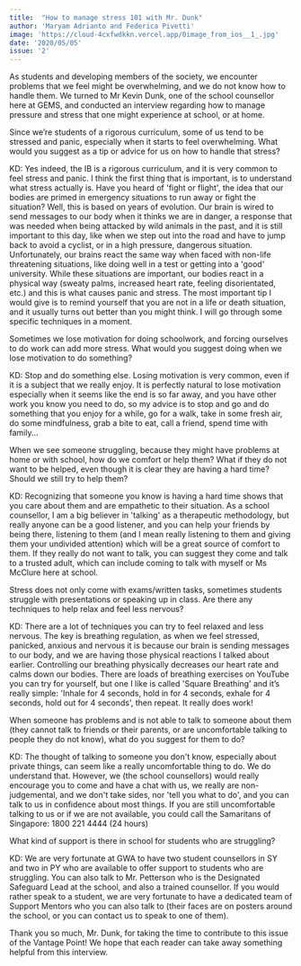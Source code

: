 ```yaml
---
title:  "How to manage stress 101 with Mr. Dunk"
author: 'Maryam Adrianto and Federica Pivetti'
image: 'https://cloud-4cxfwdkkn.vercel.app/0image_from_ios__1_.jpg'
date: '2020/05/05'
issue: '2'
---
```


As students and developing members of the society, we encounter problems that we feel might be overwhelming, and we do not know how to handle them. We turned to Mr Kevin Dunk, one of the school counsellor here at GEMS, and conducted an interview regarding how to manage pressure and stress that one might experience at school, or at home. 

Since we’re students of a rigorous curriculum, some of us tend to be stressed and panic, especially when it starts to feel overwhelming. What would you suggest as a tip or advice for us on how to handle that stress? 

KD: Yes indeed, the IB is a rigorous curriculum, and it is very common to feel stress and panic. I think the first thing that is important, is to understand what stress actually is. Have you heard of 'fight or flight', the idea that our bodies are primed in emergency situations to run away or fight the situation? Well, this is based on years of evolution. Our brain is wired to send messages to our body when it thinks we are in danger, a response that was needed when being attacked by wild animals in the past, and it is still important to this day, like when we step out into the road and have to jump back to avoid a cyclist, or in a high pressure, dangerous situation. Unfortunately, our brains react the same way when faced with non-life threatening situations, like doing well in a test or getting into a 'good' university. While these situations are important, our bodies react in a physical way (sweaty palms, increased heart rate, feeling disorientated, etc.) and this is what causes panic and stress. The most important tip I would give is to remind yourself that you are not in a life or death situation, and it usually turns out better than you might think. I will go through some specific techniques in a moment.

Sometimes we lose motivation for doing schoolwork, and forcing ourselves to do work can add more stress. What would you suggest doing when we lose motivation to do something?

KD: Stop and do something else. Losing motivation is very common, even if it is a subject that we really enjoy. It is perfectly natural to lose motivation especially when it seems like the end is so far away, and you have other work you know you need to do, so my advice is to stop and go and do something that you enjoy for a while, go for a walk, take in some fresh air, do some mindfulness, grab a bite to eat, call a friend, spend time with family... 

When we see someone struggling, because they might have problems at home or with school, how do we comfort or help them? What if they do not want to be helped, even though it is clear they are having a hard time? Should we still try to help them?

KD: Recognizing that someone you know is having a hard time shows that you care about them and are empathetic to their situation. As a school counsellor, I am a big believer in 'talking' as a therapeutic methodology, but really anyone can be a good listener, and you can help your friends by being there, listening to them (and I mean really listening to them and giving them your undivided attention) which will be a great source of comfort to them. If they really do not want to talk, you can suggest they come and talk to a trusted adult, which can include coming to talk with myself or Ms McClure here at school.

Stress does not only come with exams/written tasks, sometimes students struggle with presentations or speaking up in class. Are there any techniques to help relax and feel less nervous?

KD: There are a lot of techniques you can try to feel relaxed and less nervous. The key is breathing regulation, as when we feel stressed, panicked, anxious and nervous it is because our brain is sending messages to our body, and we are having those physical reactions I talked about earlier. Controlling our breathing physically decreases our heart rate and calms down our bodies. There are loads of breathing exercises on YouTube you can try for yourself, but one I like is called 'Square Breathing' and it’s really simple: 'Inhale for 4 seconds, hold in for 4 seconds, exhale for 4 seconds, hold out for 4 seconds', then repeat. It really does work!

When someone has problems and is not able to talk to someone about them (they cannot talk to friends or their parents, or are uncomfortable talking to people they do not know), what do you suggest for them to do?

KD: The thought of talking to someone you don't know, especially about private things, can seem like a really uncomfortable thing to do. We do understand that. However, we (the school counsellors) would really encourage you to come and have a chat with us, we really are non-judgemental, and we don't take sides, nor 'tell you what to do', and you can talk to us in confidence about most things. If you are still uncomfortable talking to us or if we are not available, you could call the Samaritans of Singapore: 1800 221 4444 (24 hours)

What kind of support is there in school for students who are struggling?

KD: We are very fortunate at GWA to have two student counsellors in SY and two in PY who are available to offer support to students who are struggling. You can also talk to Mr. Petterson who is the Designated Safeguard Lead at the school, and also a trained counsellor. If you would rather speak to a student, we are very fortunate to have a dedicated team of Support Mentors who you can also talk to (their faces are on posters around the school, or you can contact us to speak to one of them).

Thank you so much, Mr. Dunk, for taking the time to contribute to this issue of the Vantage Point! We hope that each reader can take away something helpful from this interview.
